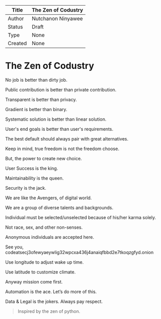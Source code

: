 | Title   | The Zen of Codustry |
| ------- | ------------------- |
| Author  | Nutchanon Ninyawee  |
| Status  | Draft               |
| Type    | None                |
| Created | None                |


# The Zen of Codustry 

No job is better than dirty job.

Public contribution is better than private contribution.

Transparent is better than privacy.

Gradient is better than binary.

Systematic solution is better than linear solution.

User's end goals is better than user's requirements. 

The best default should always pair with great alternatives.

Keep in mind, true freedom is not the freedom choose.

But, the power to create new choice.

User Success is the king. 

Maintainability is the queen.

Security is the jack. 

We are like the Avengers, of digital world.

We are a group of diverse talents and backgrounds.

Individual must be selected/unselected because of his/her karma solely.

Not race, sex, and other non-senses.

Anonymous individuals are accepted here.

See you, codeatsecj3ofewyaeywlig32wpcxa436j4anaiqfbbd2e7tkoqzgfyd.onion

Use longitude to adjust wake up time. 

Use latitude to customize climate.

Anyway mission come first.

Automation is the ace. Let’s do more of this.

Data & Legal is the jokers. Always pay respect.

> Inspired by the zen of python.
